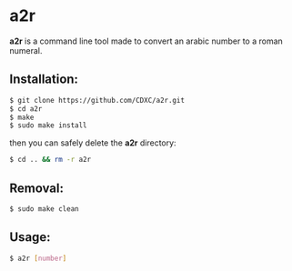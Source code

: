 # a2r

**a2r** is a command line tool made to convert an arabic number to a roman numeral.

## Installation:

```bash
$ git clone https://github.com/CDXC/a2r.git
$ cd a2r
$ make 
$ sudo make install
```
then you can safely delete the **a2r** directory:

```bash
$ cd .. && rm -r a2r
```

## Removal:
```bash
$ sudo make clean
```
## Usage:

```bash
$ a2r [number]
```
